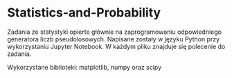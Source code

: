 # Statistics-and-Probability

Zadania ze statystyki opierte głównie na zaprogramowaniu odpowiedniego generatora liczb pseudolosowych.
Napisane zostały w języku Python przy wykorzystaniu Jupyter Notebook. W każdym pliku znajduje się polecenie do zadania.

Wykorzystane biblioteki: matplotlib, numpy oraz scipy
